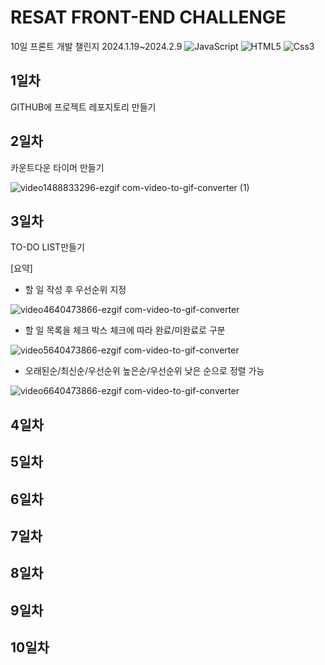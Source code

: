 # RESAT FRONT-END CHALLENGE

10일 프론트 개발 챌린지 2024.1.19~2024.2.9
 ![JavaScript](https://img.shields.io/badge/javascript-%23323330.svg?style=for-the-badge&logo=javascript&logoColor=%23F7DF1E)
 ![HTML5]([https://img.shields.io/badge/CSS3-1572B6?style=flat-square&logo=CSS3&logoColor=white](https://img.shields.io/badge/HTML5-E34F26?style=flat-square&logo=HTML5&logoColor=white))
 ![Css3](https://img.shields.io/badge/CSS3-1572B6?style=flat-square&logo=CSS3&logoColor=white)

	

## 1일차
GITHUB에 프로젝트 레포지토리 만들기

## 2일차
카운트다운 타이머 만들기

![video1488833296-ezgif com-video-to-gif-converter (1)](https://github.com/SeungHuiHan/RESAT_Front/assets/98226400/1033d0d7-da9d-4b19-a0a2-184536c02e65)

## 3일차
TO-DO LIST만들기

[요약]
- 할 일 작성 후 우선순위 지정
  
 ![video4640473866-ezgif com-video-to-gif-converter](https://github.com/SeungHuiHan/RESAT_Front/assets/98226400/4c34b185-8ead-4088-91db-53b5917c6a32)

- 할 일 목록을 체크 박스 체크에 따라 완료/미완료로 구분
  
 ![video5640473866-ezgif com-video-to-gif-converter](https://github.com/SeungHuiHan/RESAT_Front/assets/98226400/4a731605-e533-424c-835f-137fe42a204e)

- 오래된순/최신순/우선순위 높은순/우선순위 낮은 순으로 정렬 가능
  
 ![video6640473866-ezgif com-video-to-gif-converter](https://github.com/SeungHuiHan/RESAT_Front/assets/98226400/44889135-75ba-4c2e-b4f6-f6b79e46d23e)


## 4일차

## 5일차

## 6일차

## 7일차

## 8일차

## 9일차

## 10일차
